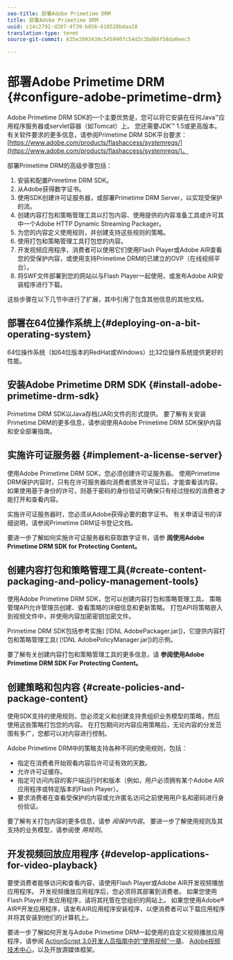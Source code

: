 ```yaml
---
seo-title: 部署Adobe Primetime DRM
title: 部署Adobe Primetime DRM
uuid: c14c2792-d207-4f39-b856-610520bdaa28
translation-type: tm+mt
source-git-commit: 635e2893439c5459907c54d2c3bd86f58da0eec5

---
```



# 部署Adobe Primetime DRM {#configure-adobe-primetime-drm}

Adobe Primetime DRM SDK的一个主要优势是，您可以将它安装在任何Java™应用程序服务器或servlet容器（如Tomcat）上。 您还需要JDK™ 1.5或更高版本。 有关软件要求的更多信息，请参阅Primetime DRM SDK平台要求： [https://www.adobe.com/products/flashaccess/systemreqs/](https://www.adobe.com/products/flashaccess/systemreqs/)。

部署Primetime DRM的高级步骤包括：

1. 安装和配置Primetime DRM SDK。
1. 从Adobe获得数字证书。
1. 使用SDK创建许可证服务器，或部署Primetime DRM Server，以实现受保护的流。
1. 创建内容打包和策略管理工具以打包内容、使用提供的内容准备工具或许可其中一个Adobe HTTP Dynamic Streaming Packager。
1. 为您的内容定义使用规则，并创建支持这些规则的策略。
1. 使用打包和策略管理工具打包您的内容。
1. 开发视频应用程序，消费者可以使用它们使用Flash Player或Adobe AIR查看您的受保护内容，或使用支持Primetime DRM的已建立的OVP（在线视频平台）。
1. 将SWF文件部署到您的网站以与Flash Player一起使用，或发布Adobe AIR安装程序进行下载。

这些步骤在以下几节中进行了扩展，其中引用了包含其他信息的其他文档。

## 部署在64位操作系统上{#deploying-on-a-bit-operating-system}

64位操作系统（如64位版本的RedHat或Windows）比32位操作系统提供更好的性能。

## 安装Adobe Primetime DRM SDK {#install-adobe-primetime-drm-sdk}

Primetime DRM SDK以Java存档(JAR)文件的形式提供。 要了解有关安装Primetime DRM的更多信息，请参阅使用Adobe Primetime DRM SDK保护内容和安全部署指南。

## 实施许可证服务器 {#implement-a-license-server}

使用Adobe Primetime DRM SDK，您必须创建许可证服务器。 使用Primetime DRM保护内容时，只有在许可服务器向消费者颁发许可证后，才能查看该内容。 如果使用基于身份的许可，则基于密码的身份验证可确保只有经过授权的消费者才能打开和查看内容。

实施许可证服务器时，您必须从Adobe获得必要的数字证书。 有关申请证书的详细说明，请参阅Primetime DRM证书登记文档。

要进一步了解如何实施许可证服务器和获取数字证书，请参 **阅使用Adobe Primetime DRM SDK for Protecting Content。**

## 创建内容打包和策略管理工具{#create-content-packaging-and-policy-management-tools}

使用Adobe Primetime DRM SDK，您可以创建内容打包和策略管理工具。 策略管理API允许管理员创建、查看策略的详细信息和更新策略。 打包API将策略嵌入到视频文件中，并使用内容加密密钥加密文件。

Primetime DRM SDK包括参考实施( [!DNL AdobePackager.jar])，它提供内容打包和策略管理工具( [!DNL AdobePolicyManager.jar])的示例。

要了解有关创建内容打包和策略管理工具的更多信息，请 **参阅使用Adobe Primetime DRM SDK For Protecting Content。**

## 创建策略和包内容 {#create-policies-and-package-content}

使用SDK支持的使用规则，您必须定义和创建支持贵组织业务模型的策略，然后使用这些策略打包您的内容。 在打包期间对内容应用策略后，无论内容的分发范围有多广，您都可以对内容进行控制。

Adobe Primetime DRM中的策略支持各种不同的使用规则，包括：

* 指定在消费者开始观看内容后许可证有效的天数。
* 允许许可证缓存。
* 指定可访问内容的客户端运行时和版本（例如，用户必须拥有某个Adobe AIR应用程序或特定版本的Flash Player）。
* 要求消费者在查看受保护的内容或允许匿名访问之前使用用户名和密码进行身份验证。

要了解有关打包内容的更多信息，请参 *阅保护内容*。 要进一步了解使用规则及其支持的业务模型，请参阅使 *用规则*。

## 开发视频回放应用程序 {#develop-applications-for-video-playback}

要使消费者能够访问和查看内容，请使用Flash Player或Adobe AIR开发视频播放应用程序。 开发视频播放应用程序后，您必须将其部署到消费者。 如果您使用Flash Player开发应用程序，请将其托管在您组织的网站上。 如果您使用Adobe® AIR®开发应用程序，请发布AIR应用程序安装程序，以便消费者可以下载应用程序并将其安装到他们的计算机上。

要进一步了解如何开发与Adobe Primetime DRM一起使用的自定义视频播放应用程序，请参阅 [ActionScript 3.0开发人员指南中的“使用视频”一章](https://help.adobe.com/en_US/as3/dev/WS9936fa0d5984e93b3f4f38ec1272a447844-8000.html)、 [Adobe视频技术中心](https://www.adobe.com/devnet/video/)，以及开放源媒体框架。